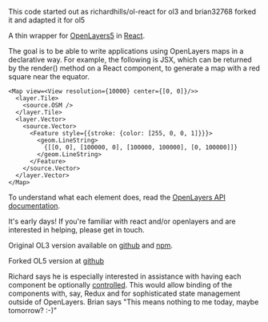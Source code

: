 This code started out as richardhills/ol-react for ol3
and brian32768 forked it and adapted it for ol5

A thin wrapper for [OpenLayers5](http://openlayers.org/) in [React](https://reactjs.org/).

The goal is to be able to write applications using OpenLayers maps in a declarative way. For example, the following is JSX, which can be returned by the render() method on a React component, to generate a map with a red square near the equator.

    <Map view=<View resolution={10000} center={[0, 0]}/>>
      <layer.Tile>
        <source.OSM />
      </layer.Tile>
      <layer.Vector>
        <source.Vector>
          <Feature style={{stroke: {color: [255, 0, 0, 1]}}}>
            <geom.LineString>
              {[[0, 0], [100000, 0], [100000, 100000], [0, 100000]]}
            </geom.LineString>
          </Feature>
        </source.Vector>
      </layer.Vector>
    </Map>

To understand what each element does, read the [OpenLayers API documentation](http://openlayers.org/en/latest/apidoc/).

It's early days! If you're familiar with react and/or openlayers and are interested in helping, please get in touch.

Original OL3 version available on [github](https://github.com/richardhills/ol-react) and [npm](https://www.npmjs.com/package/ol-react).

Forked OL5 version at [github](https://github.com/brian32768/ol-react) 

Richard says he is especially interested in assistance with having each component be optionally [controlled](https://facebook.github.io/react/docs/forms.html#controlled-components). This would allow binding of the components with, say, Redux and for sophisticated state management outside of OpenLayers.
Brian says "This means nothing to me today, maybe tomorrow? :-)"
